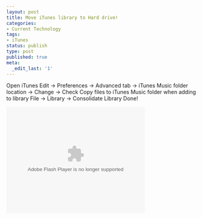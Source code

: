 ```yaml
---
layout: post
title: Move iTunes library to Hard drive!
categories:
- Current Technology
tags:
- iTunes
status: publish
type: post
published: true
meta:
  _edit_last: '1'
---
```

Open iTunes
Edit -> Preferences -> Advanced tab -> iTunes Music folder location -> Change -> Check Copy files to iTunes Music folder when adding to library
File -> Library -> Consolidate Library
Done!

<object width="364" height="280"><param name="movie" value="http://www.cnet.com/av/video/flv/universalPlayer/universalSmall.swf" /><param name="wmode" value="transparent" /><param name="allowFullScreen" value="true" /><param name="FlashVars" value="playerType=embedded&type=id&value=50071775" /><embed src="http://www.cnet.com/av/video/flv/universalPlayer/universalSmall.swf" type="application/x-shockwave-flash" wmode="transparent" width="364" height="280" allowFullScreen="true" FlashVars="playerType=embedded&type=id&value=50071775" /></object>

